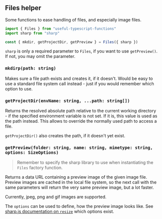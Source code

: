 ## Files helper

Some functions to ease handling of files, and especially image files.

```ts
import { Files } from "useful-typescript-functions"
import sharp from "sharp"

const { mkdir, getProjectDir, getPreview } = Files({ sharp })
```

`sharp` is only a required parameter to `Files`, if you want to use `getPreview()`. If not, you may omit the parameter.

### `mkdirp(path: string)`

Makes sure a file path exists and creates it, if it doesn't. Would be easy to use a standard file system call instead - just if you would remember which option to use.

### `getProjectDir(envName: string, ...path: string[])`

Returns the resolved absolute path relative to the current working directory - if the specified environment variable is not set. If it is, this value is used as the path instead. This allows to override the normally used path to access a file.

`getProjectDir()` also creates the path, if it doesn't yet exist.

### `getPreview(folder: string, name: string, mimetype: string, options: SizeOptions)`

> Remember to specify the sharp library to use when instantiating the `Files` factory function.

Returns a data URL containing a preview image of the given image file. Preview images are cached in the local file system, so the next call with the same parameters will return the very same preview image, but a lot faster.

Currently, jpeg, png and gif images are supported.

The `options` can be used to define, how the preview image looks like. See [sharp.js documentation on `resize`](https://sharp.pixelplumbing.com/api-resize) which options exist.
